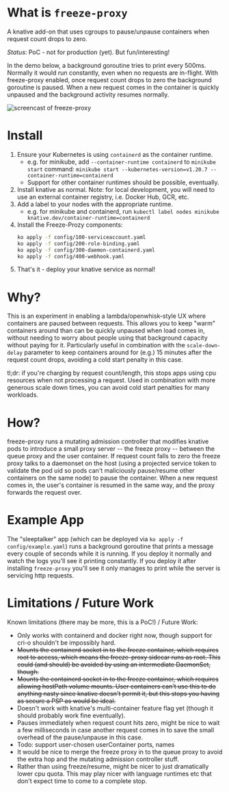 # What is `freeze-proxy`

A knative add-on that uses cgroups to pause/unpause containers when request
count drops to zero.

_Status_: PoC - not for production (yet). But fun/interesting!

In the demo below, a background goroutine tries to print every 500ms.
Normally it would run constantly, even when no requests are in-flight.
With freeze-proxy enabled, once request count drops to zero the background
goroutine is paused. 
When a new request comes in the container is quickly unpaused and the
background activity resumes normally.

![screencast of freeze-proxy](demo/demo.gif)

# Install

1. Ensure your Kubernetes is using `containerd` as the container runtime.
   - e.g. for minikube, add `--container-runtime containerd` to `minikube start` command:
     `minikube start --kubernetes-version=v1.20.7 --container-runtime=containerd`
   - Support for other container runtimes should be possible, eventually.
1. Install knative as normal. Note: for local development, you will need to use an external container registry, i.e. Docker Hub, GCR, etc.
1. Add a label to your nodes with the appropriate runtime.
   - e.g. for minikube and containerd, run `kubectl label nodes minikube knative.dev/container-runtime=containerd`
1. Install the Freeze-Prozy components:
   ```bash
   ko apply -f config/100-serviceaccount.yaml 
   ko apply -f config/200-role-binding.yaml 
   ko apply -f config/300-daemon-containerd.yaml
   ko apply -f config/400-webhook.yaml
   ```
1. That's it - deploy your knative service as normal!

# Why?

This is an experiment in enabling a lambda/openwhisk-style UX where containers are paused
between requests. This allows you to keep "warm" containers around than can be
quickly unpaused when load comes in, without needing to worry about people
using that background capacity without paying for it. Particularly useful in
combination with the `scale-down-delay` parameter to keep containers around for
(e.g.) 15 minutes after the request count drops, avoiding a cold start penalty
in this case.

tl;dr: if you're charging by request count/length, this stops apps using cpu
resources when not processing a request. Used in combination with more generous
scale down times, you can avoid cold start penalties for many workloads.

# How?

freeze-proxy runs a mutating admission controller that modifies knative pods to
introduce a small proxy server -- the freeze proxy -- between the queue proxy
and the user container.  If request count falls to zero the freeze proxy talks
to a daemonset on the host (using a projected service token to validate the pod
uid so pods can't maliciously pause/resume other containers on the same node)
to pause the container. When a new request comes in, the user's container is
resumed in the same way, and the proxy forwards the request over.

# Example App

The "sleeptalker" app (which can be deployed via `ko apply -f
config/example.yaml`) runs a background goroutine that prints a message every
couple of seconds while it is running. If you deploy it normally and watch the
logs you'll see it printing constantly. If you deploy it after installing
`freeze-proxy` you'll see it only manages to print while the server is servicing
http requests.

# Limitations / Future Work

Known limitations (there may be more, this is a PoC!) / Future Work:

 - Only works with containerd and docker right now, though support for cri-o
   shouldn't be impossibly hard.
 - ~~Mounts the containerd socket in to the freeze container, which requires root
   to access, which means the freeze-proxy sidecar runs as root. This could
   (and should) be avoided by using an intermediate DaemonSet, though.~~
 - ~~Mounts the containerd socket in to the freeze container, which requires
   allowing hostPath volume mounts. User containers can't use this to do
   anything nasty since knative doesn't permit it, but this stops you having as
   secure a PSP as would be ideal.~~
 - Doesn't work with knative's multi-container feature flag yet (though it
   should probably work fine eventually).
 - Pauses immediately when request count hits zero, might be nice to wait a few
   milliseconds in case another request comes in to save the small overhead of
   the pause/unpause in this case.
 - Todo: support user-chosen userContainer ports, names
 - It would be nice to merge the freeze proxy in to the queue proxy to avoid
   the extra hop and the mutating admission controller stuff.
 - Rather than using freeze/resume, might be nicer to just dramatically lower
   cpu quota. This may play nicer with language runtimes etc that don't expect
   time to come to a complete stop.
